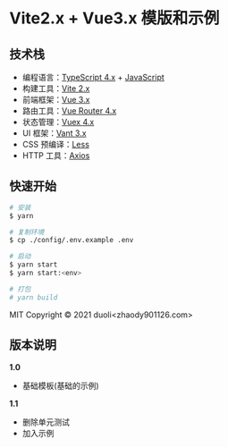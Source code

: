 # Vite2.x + Vue3.x 模版和示例

## 技术栈

- 编程语言：[TypeScript 4.x](https://www.typescriptlang.org/zh/) + [JavaScript](https://www.javascript.com/)
- 构建工具：[Vite 2.x](https://cn.vitejs.dev/)
- 前端框架：[Vue 3.x](https://v3.cn.vuejs.org/)
- 路由工具：[Vue Router 4.x](https://next.router.vuejs.org/zh/index.html)
- 状态管理：[Vuex 4.x](https://next.vuex.vuejs.org/)
- UI 框架：[Vant 3.x](https://vant-contrib.gitee.io/vant/v3/#/zh-CN/home)
- CSS 预编译：[Less](http://lesscss.cn/)
- HTTP 工具：[Axios](https://axios-http.com/)

## 快速开始

```bash
# 安装
$ yarn

# 复制环境
$ cp ./config/.env.example .env

# 启动
$ yarn start
$ yarn start:<env>

# 打包
# yarn build
```

MIT Copyright © 2021 duoli<zhaody901<AT>126.com>

## 版本说明

**1.0**

- 基础模板(基础的示例)

**1.1**

- 删除单元测试
- 加入示例